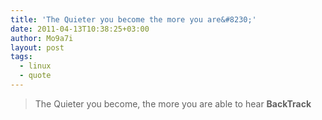 ```yaml
---
title: 'The Quieter you become the more you are&#8230;'
date: 2011-04-13T10:38:25+03:00
author: Mo9a7i
layout: post
tags:
  - linux
  - quote
---
```

> The Quieter you become, the more you are able to hear
__BackTrack__
